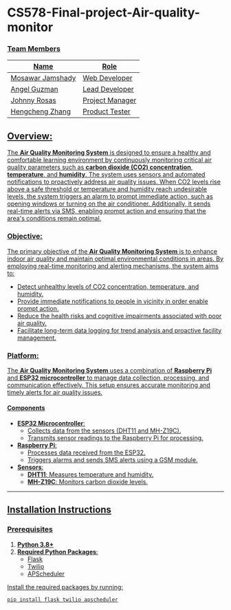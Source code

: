 # CS578-Final-project-Air-quality-monitor
### <u>Team Members<u>
| Name             | Role                |
|------------------|---------------------|
| Mosawar Jamshady | Web Developer       |
| Angel Guzman     | Lead Developer      |
| Johnny Rosas     | Project Manager     |
| Hengcheng Zhang  | Product Tester      |

## Overview:
The **Air Quality Monitoring System** is designed to ensure a healthy and comfortable learning environment by continuously monitoring critical air quality parameters such as **carbon dioxide (CO2) concentration**, **temperature**, and **humidity**. The system uses sensors and automated notifications to proactively address air quality issues. When CO2 levels rise above a safe threshold or temperature and humidity reach undesirable levels, the system triggers an alarm to prompt immediate action, such as opening windows or turning on the air conditioner. Additionally, it sends real-time alerts via SMS, enabling prompt action and ensuring that the area's conditions remain optimal.

### Objective:
The primary objective of the **Air Quality Monitoring System** is to enhance indoor air quality and maintain optimal environmental conditions in areas. By employing real-time monitoring and alerting mechanisms, the system aims to:

-   Detect unhealthy levels of CO2 concentration, temperature, and humidity.
-   Provide immediate notifications to people in vicinity in order enable prompt action.
-   Reduce the health risks and cognitive impairments associated with poor air quality.
-   Facilitate long-term data logging for trend analysis and proactive facility management.

### Platform:
The **Air Quality Monitoring System** uses a combination of **Raspberry Pi** and **ESP32 microcontroller** to manage data collection, processing, and communication effectively. This setup ensures accurate monitoring and timely alerts for air quality issues.

#### <u>Components</u>

-   **ESP32 Microcontroller**:
    -   Collects data from the sensors (DHT11 and MH-Z19C).
    -   Transmits sensor readings to the Raspberry Pi for processing.
-   **Raspberry Pi**:
    -   Processes data received from the ESP32.
    -   Triggers alarms and sends SMS alerts using a GSM module.
-   **Sensors**:
    -   **DHT11**: Measures temperature and humidity.
    -   **MH-Z19C**: Monitors carbon dioxide levels.
---

## **Installation Instructions**

### **Prerequisites**
1. **Python 3.8+**
2. **Required Python Packages**:
   - Flask
   - Twilio
   - APScheduler  

Install the required packages by running:  
```bash
pip install flask twilio apscheduler